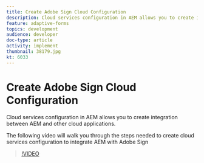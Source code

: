 ```yaml
---
title: Create Adobe Sign Cloud Configuration
description: Cloud services configuration in AEM allows you to create integration between AEM and other cloud applications. The following video will walk you through the steps needed to create cloud services configuration to integrate AEM with Adobe Sign.
feature: adaptive-forms
topics: development
audience: developer
doc-type: article
activity: implement
thumbnail: 38179.jpg
kt: 6033
---
```

# Create Adobe Sign Cloud Configuration

Cloud services configuration in AEM allows you to create integration between AEM and other cloud applications.

The following video will walk you through the steps needed to create cloud services configuration to integrate AEM with Adobe Sign

>[!VIDEO](https://video.tv.adobe.com/v/38179/?quality=9&learn=on)